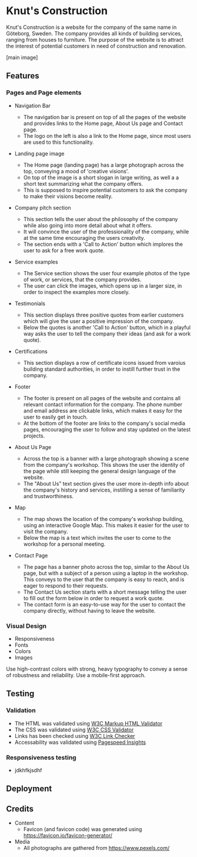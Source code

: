 # Knut's Construction

Knut's Construction is a website for the company of the same name in Göteborg, Sweden. The company provides all kinds of building services, ranging from houses to furniture. The purpose of the website is to attract the interest of potential customers in need of construction and renovation.

[main image]

## Features

### Pages and Page elements

- Navigation Bar
    - The navigation bar is present on top of all the pages of the website and provides links to the Home page, About Us page and Contact page. 
    - The logo on the left is also a link to the Home page, since most users are used to this functionality.

- Landing page image
    - The Home page (landing page) has a large photograph across the top, conveying a mood of 'creative visions'. 
    - On top of the image is a short slogan in large writing, as well a a short text summarizing what the company offers.
    - This is supposed to inspire potential customers to ask the company to make their visions become reality.

- Company pitch section
    - This section tells the user about the philosophy of the company while also going into more detail about what it offers. 
    - It will convince the user of the professionality of the company, while at the same time encouraging the users creativity.
    - The section ends with a 'Call to Action' button which implores the user to ask for a free work quote.

- Service examples
    - The Service section shows the user four example photos of the type of work, or services, that the company provides.
    - The user can click the images, which opens up in a larger size, in order to inspect the examples more closely.

- Testimonials
    - This section displays three positive quotes from earlier customers which will give the user a positive impression of the company.
    - Below the quotes is another 'Call to Action' button, which in a playful way asks the user to tell the company their ideas (and ask for a work quote).

- Certifications
   - This section displays a row of certificate icons issued from varoius building standard authorities, in order to instill further trust in the company.
   
- Footer
   - The footer is present on all pages of the website and contains all relevant contact information for the company. The phone number and email address are clickable links, which makes it easy for the user to easily get in touch.
   - At the bottom of the footer are links to the company's social media pages, encouraging the user to follow and stay updated on the latest projects.

- About Us Page
    - Across the top is a banner with a large photograph showing a scene from the company's workshop. This shows the user the identity of the page while still keeping the general design language of the website.
    - The "About Us" text section gives the user more in-depth info about the company's history and services, instilling a sense of familiarity and trustworthiness.
   
- Map
    - The map shows the location of the company's workshop building, using an interactive Google Map. This makes it easier for the user to visit the company.
    - Below the map is a text which invites the user to come to the workshop for a personal meeting.

- Contact Page
    - The page has a banner photo across the top, similar to the About Us page, but with a subject of a person using a laptop in the workshop. This conveys to the user that the company is easy to reach, and is eager to respond to their requests.
    - The Contact Us section starts with a short message telling the user to fill out the form below in order to request a work quote.
    - The contact form is an easy-to-use way for the user to contact the company directly, without having to leave the website. 


### Visual Design

- Responsiveness
- Fonts
- Colors
- Images

Use high-contrast colors with strong, heavy typography to convey a sense of robustness and reliability. Use a mobile-first approach.

## Testing

### Validation

- The HTML was validated using <a href="https://validator.w3.org/">W3C Markup HTML Validator</a>
- The CSS was validated using <a href="https://jigsaw.w3.org/css-validator/">W3C CSS Validator</a>
- Links has been checked using <a href="https://validator.w3.org/checklink">W3C Link Checker</a>
- Accessability was validated using <a href="https://pagespeed.web.dev/">Pagespeed Insights</a>

### Responsiveness testing
- jdkhfkjsdhf


## Deployment

## Credits

 - Content
    - Favicon (and favicon code) was generated using https://favicon.io/favicon-generator/
 - Media
    - All photographs are gathered from https://www.pexels.com/




